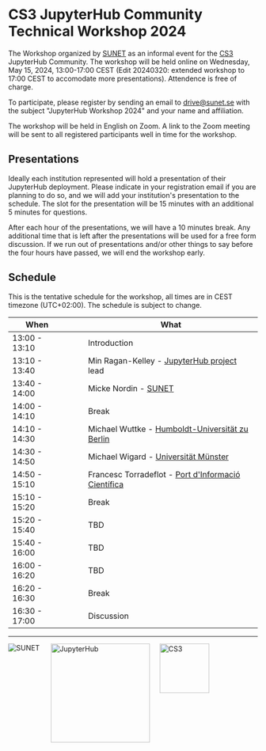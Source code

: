 # CS3 JupyterHub Community Technical Workshop 2024

The Workshop organized by [SUNET](https://sunet.se) as an informal event for the [CS3](https://www.cs3community.org/) JupyterHub Community.
The workshop will be held online on Wednesday, May 15, 2024, 13:00-17:00 CEST (Edit 20240320: extended workshop to 17:00 CEST to accomodate more presentations). Attendence is free of charge.

To participate, please register by sending an email to [drive@sunet.se](mailto:drive@sunet.se) with the subject "JupyterHub Workshop 2024" and your name and affiliation.

The workshop will be held in English on Zoom. A link to the Zoom meeting will be sent to all registered participants well in time for the workshop.

## Presentations

Ideally each institution represented will hold a presentation of their JupyterHub deployment.
Please indicate in your registration email if you are planning to do so, and we will add your institution's presentation to the schedule.
The slot for the presentation will be 15 minutes with an additional 5 minutes for questions.

After each hour of the presentations, we will have a 10 minutes break. Any additional time that is left after the presentations will be used for a free form discussion.
If we run out of presentations and/or other things to say before the four hours have passed, we will end the workshop early.

## Schedule

This is the tentative schedule for the workshop, all times are in CEST timezone (UTC+02:00). The schedule is subject to change.

| When |&nbsp;&nbsp;&nbsp;&nbsp;&nbsp;|What |
| --- | --- | --- |
| 13:00 - 13:10 |  | Introduction |
| 13:10 - 13:40 |  | Min Ragan-Kelley - [JupyterHub project](https://jupyter.org/hub) lead |
| 13:40 - 14:00 |  | Micke Nordin - [SUNET](https://sunet.se/en) |
| 14:00 - 14:10 |  | Break |
| 14:10 - 14:30 |  | Michael Wuttke - [Humboldt-Universität zu Berlin](https://www.hu-berlin.de/en) |
| 14:30 - 14:50 |  | Michael Wigard - [Universität Münster](https://www.uni-muenster.de/en) |
| 14:50 - 15:10 |  | Francesc Torradeflot - [Port d'Informació Científica](https://www.pic.es/) |
| 15:10 - 15:20 |  | Break |
| 15:20 - 15:40 |  | TBD |
| 15:40 - 16:00 |  | TBD |
| 16:00 - 16:20 |  | TBD |
| 16:20 - 16:30 |  | Break |
| 16:30 - 17:00 |  | Discussion |
---
<img src="/assets/sunet.svg" alt="SUNET" style="vertical-align: text-top;hight: 100px;" align="left"/>&nbsp;&nbsp;&nbsp;&nbsp;&nbsp;<img src="/assets/hublogo.svg" alt="JupyterHub" style="vertical-align: text-top;width: 200px;" align="middle"/>&nbsp;&nbsp;&nbsp;&nbsp;&nbsp;<img src="/assets/cs3-logo.png" alt="CS3" style="vertical-align: text-top; height:100px;" align="middle"/>
